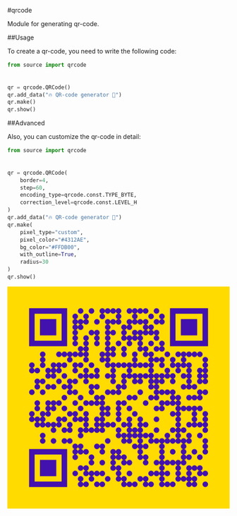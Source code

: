 #qrcode

Module for generating qr-code.

##Usage

To create a qr-code, you need to write the following code:

```python
from source import qrcode

    
qr = qrcode.QRCode()
qr.add_data("🔥 QR-code generator 🦄")
qr.make()
qr.show()
```

##Advanced

Also, you can customize the qr-code in detail:

```python
from source import qrcode


qr = qrcode.QRCode(
    border=4,
    step=60,
    encoding_type=qrcode.const.TYPE_BYTE,
    correction_level=qrcode.const.LEVEL_H
)
qr.add_data("🔥 QR-code generator 🦄")
qr.make(
    pixel_type="custom",
    pixel_color="#4312AE",
    bg_color="#FFDB00",
    with_outline=True,
    radius=30
)
qr.show()
```

![qrcode-image1](/Screenshots/qrcode-1.jpg)


